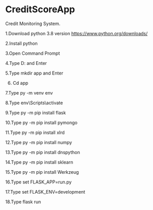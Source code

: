 # CreditScoreApp
Credit Monitoring System.


1.Download python 3.8 version https://www.python.org/downloads/

2.Install python

3.Open Command Prompt

4.Type D: and Enter

5.Type mkdir app and Enter

6. Cd app

7.Type py -m venv env

8.Type env\Scripts\activate


9.Type py -m pip install flask

10.Type py -m pip install pymongo

11.Type py -m pip install xlrd

12.Type py -m pip install numpy

13.Type py -m pip install dnspython

14.Type py -m pip install sklearn

15.Type py -m pip install Werkzeug

16.Type set FLASK_APP=run.py

17.Type set FLASK_ENV=development

18.Type flask run
